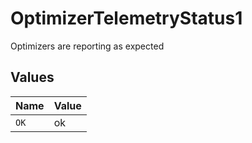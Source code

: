 # OptimizerTelemetryStatus1

Optimizers are reporting as expected


## Values

| Name  | Value |
| ----- | ----- |
| `OK`  | ok    |